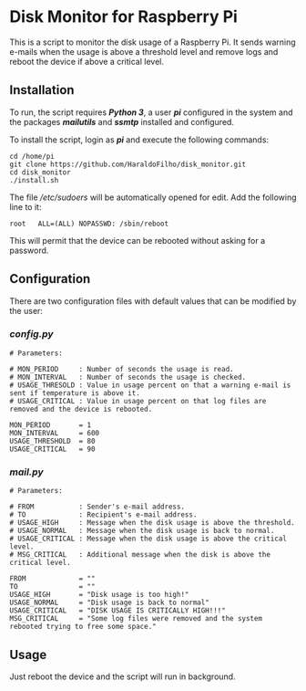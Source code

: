 # Disk Monitor for Raspberry Pi

This is a script to monitor the disk usage of a Raspberry Pi. It sends warning e-mails when the usage is above a threshold level and remove logs and reboot the device if above a critical level.

## Installation

To run, the script requires **_Python 3_**, a user **_pi_** configured in the system and the packages **_mailutils_** and **_ssmtp_** installed and configured.

To install the script, login as **_pi_** and execute the following commands: 

```
cd /home/pi
git clone https://github.com/HaraldoFilho/disk_monitor.git
cd disk_monitor
./install.sh
```

The file _/etc/sudoers_ will be automatically opened for edit. Add the following line to it:

```
root   ALL=(ALL) NOPASSWD: /sbin/reboot
```

This will permit that the device can be rebooted without asking for a password.

## Configuration

There are two configuration files with default values that can be modified by the user:

### _config.py_

```
# Parameters:

# MON_PERIOD     : Number of seconds the usage is read. 
# MON_INTERVAL   : Number of seconds the usage is checked. 
# USAGE_THRESOLD : Value in usage percent on that a warning e-mail is sent if temperature is above it.
# USAGE_CRITICAL : Value in usage percent on that log files are removed and the device is rebooted.

MON_PERIOD       = 1
MON_INTERVAL     = 600
USAGE_THRESHOLD  = 80
USAGE_CRITICAL   = 90
```

### _mail.py_

```
# Parameters:

# FROM           : Sender's e-mail address.
# TO             : Recipient's e-mail address.
# USAGE_HIGH     : Message when the disk usage is above the threshold.
# USAGE_NORMAL   : Message when the disk usage is back to normal.
# USAGE_CRITICAL : Message when the disk usage is above the critical level.
# MSG_CRITICAL   : Additional message when the disk is above the critical level.

FROM             = ""
TO               = ""
USAGE_HIGH       = "Disk usage is too high!"
USAGE_NORMAL     = "Disk usage is back to normal"
USAGE_CRITICAL   = "DISK USAGE IS CRITICALLY HIGH!!!"
MSG_CRITICAL     = "Some log files were removed and the system rebooted trying to free some space."
```

## Usage

Just reboot the device and the script will run in background.


